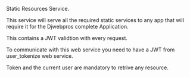 Static Resources Service.

This service will serve all the required static services to any app that will require it for the Djwebpros complete Application.

This contains a JWT validtion with every request. 

To communicate with this web service you need to have a JWT from user_tokenize web service.

Token and the current user are mandatory to retrive any resource.


